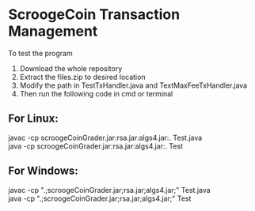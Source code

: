 # ScroogeCoin Transaction Management

To test the program 
1. Download the whole repository  
2. Extract the files.zip to desired location  
3. Modify the path in TestTxHandler.java and TextMaxFeeTxHandler.java  
4. Then run the following code in cmd or terminal  

## For Linux:
javac -cp scroogeCoinGrader.jar:rsa.jar:algs4.jar:. Test.java  
java -cp scroogeCoinGrader.jar:rsa.jar:algs4.jar:. Test

## For Windows:
javac -cp ".;scroogeCoinGrader.jar;rsa.jar;algs4.jar;" Test.java  
java -cp ".;scroogeCoinGrader.jar;rsa.jar;algs4.jar;" Test
